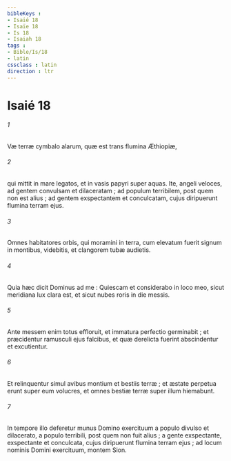 ```yaml
---
bibleKeys : 
- Isaié 18
- Isaïe 18
- Is 18
- Isaiah 18
tags : 
- Bible/Is/18
- latin
cssclass : latin
direction : ltr
---
```


# Isaié 18

###### 1
Væ terræ cymbalo alarum, quæ est trans flumina Æthiopiæ,
###### 2
qui mittit in mare legatos, et in vasis papyri super aquas. Ite, angeli veloces, ad gentem convulsam et dilaceratam ; ad populum terribilem, post quem non est alius ; ad gentem exspectantem et conculcatam, cujus diripuerunt flumina terram ejus.
###### 3
Omnes habitatores orbis, qui moramini in terra, cum elevatum fuerit signum in montibus, videbitis, et clangorem tubæ audietis.
###### 4
Quia hæc dicit Dominus ad me : Quiescam et considerabo in loco meo, sicut meridiana lux clara est, et sicut nubes roris in die messis.
###### 5
Ante messem enim totus effloruit, et immatura perfectio germinabit ; et præcidentur ramusculi ejus falcibus, et quæ derelicta fuerint abscindentur et excutientur.
###### 6
Et relinquentur simul avibus montium et bestiis terræ ; et æstate perpetua erunt super eum volucres, et omnes bestiæ terræ super illum hiemabunt.
###### 7
In tempore illo deferetur munus Domino exercituum a populo divulso et dilacerato, a populo terribili, post quem non fuit alius ; a gente exspectante, exspectante et conculcata, cujus diripuerunt flumina terram ejus ; ad locum nominis Domini exercituum, montem Sion.
